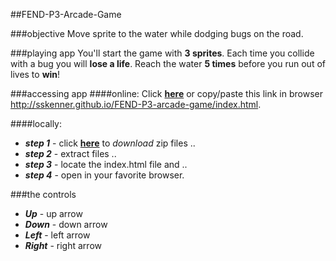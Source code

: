 ##FEND-P3-Arcade-Game

###objective
Move sprite to the water while dodging bugs on the road.

###playing app
You'll start the game with **3 sprites**. Each time you collide with a bug you will **lose a life**. Reach the water **5 times** before you run out of lives to **win**!

###accessing app
####online:
Click [**here**](http://sskenner.github.io/FEND-P3-arcade-game/index.html) or copy/paste this link in browser http://sskenner.github.io/FEND-P3-arcade-game/index.html.

####locally:
- _**step 1**_ - click [**here**](https://github.com/sskenner/FEND-P3-Arcade-Game/archive/master.zip) to _download_ zip files ..
- _**step 2**_ - extract files ..
- _**step 3**_ - locate the index.html file and ..
- _**step 4**_ - open in your favorite browser.

###the controls
- _**Up**_ - up arrow
- _**Down**_ - down arrow
- _**Left**_ - left arrow
- _**Right**_ - right arrow
